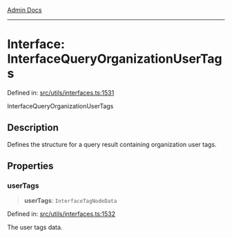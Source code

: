 [Admin Docs](/)

***

# Interface: InterfaceQueryOrganizationUserTags

Defined in: [src/utils/interfaces.ts:1531](https://github.com/PalisadoesFoundation/talawa-admin/blob/main/src/utils/interfaces.ts#L1531)

InterfaceQueryOrganizationUserTags

## Description

Defines the structure for a query result containing organization user tags.

## Properties

### userTags

> **userTags**: `InterfaceTagNodeData`

Defined in: [src/utils/interfaces.ts:1532](https://github.com/PalisadoesFoundation/talawa-admin/blob/main/src/utils/interfaces.ts#L1532)

The user tags data.
